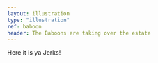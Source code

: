 ```yaml
---
layout: illustration
type: "illustration"
ref: baboon
header: The Baboons are taking over the estate
---
```


Here it is ya Jerks!
